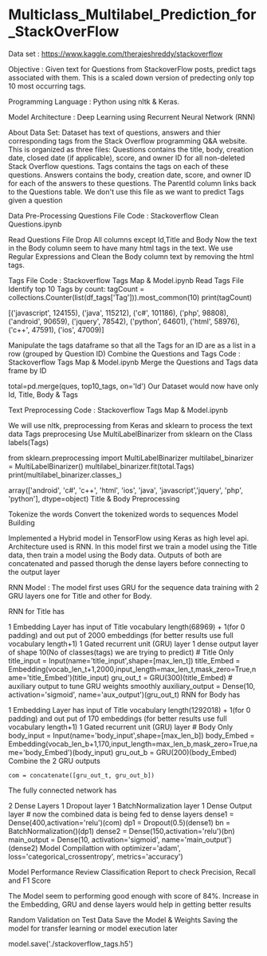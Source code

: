 # Multiclass_Multilabel_Prediction_for_StackOverFlow


Data set : https://www.kaggle.com/therajeshreddy/stackoverflow

Objective : Given text for Questions from StackoverFlow posts, predict tags associated with them.
This is a scaled down version of predecting only top 10 most occurring tags.

Programming Language : Python using nltk & Keras.

Model Architecture : Deep Learning using Recurrent Neural Network (RNN)

About Data Set:
Dataset has text of questions, answers and thier corresponding tags from the Stack Overflow programming Q&A website.
This is organized as three files:
Questions contains the title, body, creation date, closed date (if applicable), score, and owner ID for all non-deleted Stack Overflow questions.
Tags contains the tags on each of these questions.
Answers contains the body, creation date, score, and owner ID for each of the answers to these questions. The ParentId column links back to the Questions table. We don't use this file as we want to predict Tags given a question

Data Pre-Processing
Questions File Code : Stackoverflow Clean Questions.ipynb

Read Questions File
Drop All columns except Id,Title and Body
Now the text in the Body column seem to have many html tags in the text. We use Regular Expressions and Clean the Body column text by removing the html tags.

Tags File Code : Stackoverflow Tags Map & Model.ipynb
Read Tags File
Identify top 10 Tags by count:
tagCount =  collections.Counter(list(df_tags['Tag'])).most_common(10)
print(tagCount)

[('javascript', 124155), ('java', 115212), ('c#', 101186), ('php', 98808), ('android', 90659), ('jquery', 78542), ('python', 64601), ('html', 58976), ('c++', 47591), ('ios', 47009)]


Manipulate the tags dataframe so that all the Tags for an ID are as a list in a row (grouped by Question ID)
Combine the Questions and Tags Code : Stackoverflow Tags Map & Model.ipynb
Merge the Questions and Tags data frame by ID

total=pd.merge(ques, top10_tags, on='Id')
Our Dataset would now have only Id, Title, Body & Tags

Text Preprocessing Code : Stackoverflow Tags Map & Model.ipynb

We will use nltk, preprocessing from Keras and sklearn to process the text data
Tags preprocesing Use MultiLabelBinarizer from sklearn on the Class labels(Tags)

from sklearn.preprocessing import MultiLabelBinarizer
multilabel_binarizer = MultiLabelBinarizer()
multilabel_binarizer.fit(total.Tags)
print(multilabel_binarizer.classes_)

array(['android', 'c#', 'c++', 'html', 'ios', 'java', 'javascript','jquery', 'php', 'python'], dtype=object)
Title & Body Preprocessing

Tokenize the words
Convert the tokenized words to sequences
Model Building

Implemented a Hybrid model in TensorFlow using Keras as high level api. Architecture used is RNN. In this model first we train a model using the Title data, then train a model using the Body data. Outputs of both are concatenated and passed thorugh the dense layers before connecting to the output layer

RNN Model : The model first uses GRU for the sequence data training with 2 GRU layers one for Title and other for Body.

RNN for Title has

1 Embedding Layer has input of Title vocabulary length(68969) + 1(for 0 padding) and out put of 2000 embeddings (for better results use full vocabulary length+1)
1 Gated recurrent unit (GRU) layer
1 dense output layer of shape 10(No of classes(tags) we are trying to predict)
    # Title Only
    title_input = Input(name='title_input',shape=[max_len_t])
    title_Embed = Embedding(vocab_len_t+1,2000,input_length=max_len_t,mask_zero=True,name='title_Embed')(title_input)
    gru_out_t = GRU(300)(title_Embed)
    # auxiliary output to tune GRU weights smoothly 
    auxiliary_output = Dense(10, activation='sigmoid', name='aux_output')(gru_out_t) 
RNN for Body has

1 Embedding Layer has input of Title vocabulary length(1292018) + 1(for 0 padding) and out put of 170 embeddings (for better results use full vocabulary length+1)
1 Gated recurrent unit (GRU) layer
    # Body Only
    body_input = Input(name='body_input',shape=[max_len_b]) 
    body_Embed = Embedding(vocab_len_b+1,170,input_length=max_len_b,mask_zero=True,name='body_Embed')(body_input)
    gru_out_b = GRU(200)(body_Embed) 
Combine the 2 GRU outputs

    com = concatenate([gru_out_t, gru_out_b])
The fully connected network has

2 Dense Layers
1 Dropout layer
1 BatchNormalization layer
1 Dense Output layer
    # now the combined data is being fed to dense layers
    dense1 = Dense(400,activation='relu')(com)
    dp1 = Dropout(0.5)(dense1)
    bn = BatchNormalization()(dp1) 
    dense2 = Dense(150,activation='relu')(bn)
    main_output = Dense(10, activation='sigmoid', name='main_output')(dense2)
Model Compilattion with optimizer='adam', loss='categorical_crossentropy', metrics='accuracy')

Model Performance Review
Classification Report to check Precision, Recall and F1 Score

The Model seem to performing good enough with score of 84%. Increase in the Embedding, GRU and dense layers would help in getting better results

Random Validation on Test Data
Save the Model & Weights
Saving the model for transfer learning or model execution later

model.save('./stackoverflow_tags.h5')
